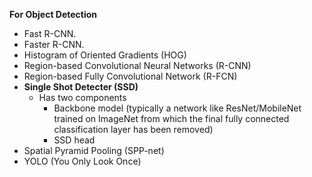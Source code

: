 **For Object Detection**
- Fast R-CNN.
- Faster R-CNN.
- Histogram of Oriented Gradients (HOG) [](../../Algorithms/Algorithms%20Used%20by%20Google%20Search.md#^ffb7e9)
- Region-based Convolutional Neural Networks (R-CNN)
- Region-based Fully Convolutional Network (R-FCN)
- **Single Shot Detecter (SSD)**
	- Has two components
		- Backbone model (typically a network like ResNet/MobileNet trained on ImageNet from which the final fully connected classification layer has been removed)
		- SSD head
- Spatial Pyramid Pooling (SPP-net)
- YOLO (You Only Look Once)